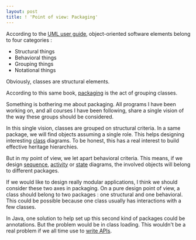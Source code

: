 ```yaml
--- 
layout: post 
title: ! 'Point of view: Packaging' 
---
```

<p>
	According to the <a href="http://www.worldcat.org/oclc/39516151">UML
		user guide</a>, object-oriented software elements belong to four
	categories :
</p>
<p>
<ul>
	<li>Structural things</li>
	<li>Behavioral things</li>
	<li>Grouping things</li>
	<li>Notational things</li>
</ul>
Obviously, classes are structural elements.
</p>
<p>
	According to this same book, <a
		href="http://en.wikipedia.org/wiki/Package_%28UML%29">packaging</a> is
	the act of grouping classes.
</p>
<p>Something is bothering me about packaging. All programs I have
	been working on, and all courses I have been following, share a single
	vision of the way these groups should be considered.</p>
<p>
	In this single vision, classes are grouped on structural criteria. In a
	same package, we will find objects assuming a single role. This helps
	designing interesting <a
		href="http://en.wikipedia.org/wiki/Class_diagram">class</a> diagrams.
	To be honest, this has a real interest to build effective heritage
	hierarchies.
</p>
<p>
	But in my point of view, we let apart behavioral criteria. This means,
	if we design <a href="http://en.wikipedia.org/wiki/Sequence_diagram">sequence</a>,
	<a href="http://en.wikipedia.org/wiki/Activity_diagram">activity</a> or
	<a href="http://en.wikipedia.org/wiki/State_diagram_%28UML%29">state</a>
	diagrams, the involved objects will belong to different packages.
</p>
<p>If we would like to design really modular applications, I think
	we should consider these two axes in packaging. On a pure design point
	of view, a class should belong to two packages : one structural and one
	behavioral. This could be possible because one class usually has
	interactions with a few classes.</p>
<p>
	In Java, one solution to help set up this second kind of packages could
	be annotations. But the problem would be in class loading. This
	wouldn't be a real problem if we all time use to <a
		href="http://dx.doi.org/10.1145/1176617.1176622">write APIs</a>.
</p>
